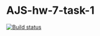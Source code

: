 # AJS-hw-7-task-1
[![Build status](https://ci.appveyor.com/api/projects/status/g27bnn4lw4jm0ldh?svg=true)](https://ci.appveyor.com/project/ChumakovaAnna/ajs-hw-7-task-1)
